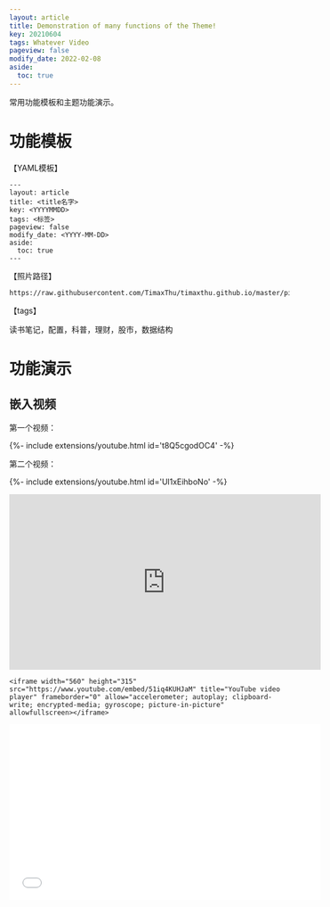 ```yaml
---
layout: article
title: Demonstration of many functions of the Theme!
key: 20210604
tags: Whatever Video
pageview: false
modify_date: 2022-02-08
aside:
  toc: true
---
```




常用功能模板和主题功能演示。

<!--more-->

# 功能模板

【YAML模板】

```
---
layout: article
title: <title名字>
key: <YYYYMMDD>
tags: <标签>
pageview: false
modify_date: <YYYY-MM-DD>
aside:
  toc: true
---
```

【照片路径】

```
https://raw.githubusercontent.com/TimaxThu/timaxthu.github.io/master/pictures/post/<xxx.jpg>
```

【tags】

读书笔记，配置，科普，理财，股市，数据结构

# 功能演示

## 嵌入视频

第一个视频：

{%- include extensions/youtube.html id='t8Q5cgodOC4' -%}

第二个视频：

{%- include extensions/youtube.html id='Ul1xEihboNo' -%}









<iframe width="560" height="315" src="https://www.youtube.com/embed/51iq4KUHJaM" title="YouTube video player" frameborder="0" allow="accelerometer; autoplay; clipboard-write; encrypted-media; gyroscope; picture-in-picture" allowfullscreen></iframe>


```
<iframe width="560" height="315" src="https://www.youtube.com/embed/51iq4KUHJaM" title="YouTube video player" frameborder="0" allow="accelerometer; autoplay; clipboard-write; encrypted-media; gyroscope; picture-in-picture" allowfullscreen></iframe>
```



<iframe width="560" height="315"  src="//player.bilibili.com/player.html?aid=295177311&bvid=BV1EF411i7eg&cid=472545245&page=1" scrolling="no" border="0" frameborder="no" framespacing="0" allowfullscreen="true"> </iframe>


